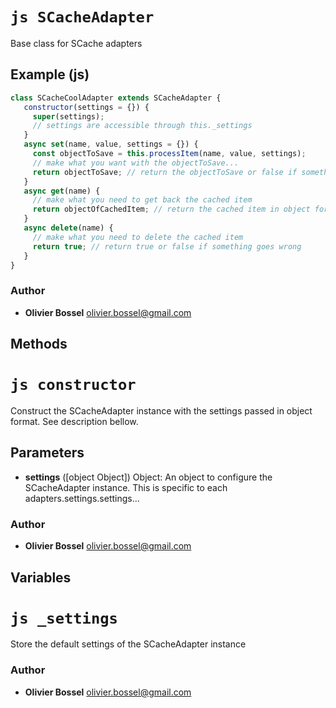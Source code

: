 


<!-- @namespace    sugar.js.cache.cacheAdapters -->

# ```js SCacheAdapter ```


Base class for SCache adapters



## Example (js)

```js
class SCacheCoolAdapter extends SCacheAdapter {
   constructor(settings = {}) {
     super(settings);
     // settings are accessible through this._settings
   }
   async set(name, value, settings = {}) {
     const objectToSave = this.processItem(name, value, settings);
     // make what you want with the objectToSave...
     return objectToSave; // return the objectToSave or false if something goes wrong
   }
   async get(name) {
     // make what you need to get back the cached item
     return objectOfCachedItem; // return the cached item in object format
   }
   async delete(name) {
     // make what you need to delete the cached item
     return true; // return true or false if something goes wrong
   }
}
```


### Author
- **Olivier Bossel** <a href="mailto:olivier.bossel@gmail.com">olivier.bossel@gmail.com</a> 


## Methods




# ```js constructor ```


Construct the SCacheAdapter instance with the settings passed in object format. See description bellow.

## Parameters

- **settings** ([object Object]) Object: An object to configure the SCacheAdapter instance. This is specific to each adapters.settings.settings...




### Author
- **Olivier Bossel** <a href="mailto:olivier.bossel@gmail.com">olivier.bossel@gmail.com</a> 


## Variables




# ```js _settings ```


Store the default settings of the SCacheAdapter instance



### Author
- **Olivier Bossel** <a href="mailto:olivier.bossel@gmail.com">olivier.bossel@gmail.com</a> 

